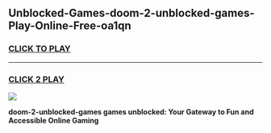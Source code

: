 
## Unblocked-Games-doom-2-unblocked-games-Play-Online-Free-oa1qn
<h3>
<a href="https://premium76.site?title=doom-2-unblocked-games&ref=26A">CLICK TO PLAY</a></h3>
<hr>

<h3>
<a href="https://premium76.site?title=doom-2-unblocked-games&ref=26A">CLICK 2 PLAY</a>
  
</h3>

<a href="https://premium76.site?title=doom-2-unblocked-games&ref=26A"><img src="https://clearcache.store/games.png"></a>


**doom-2-unblocked-games games unblocked: Your Gateway to Fun and Accessible Online Gaming**
